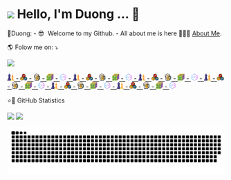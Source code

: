 # ![](https://media.giphy.com/media/hvRJCLFzcasrR4ia7z/giphy.gif) Hello, I'm Duong ... 💚

📑Duong: - 😎  Welcome to my Github. - All about me is here 💁🏼‍♂️ [About Me](https://duong.vercel.app).

🌎 Folow me on: ⤵️

[![](https://img.shields.io/badge/Facebook-1877F2?style=for-the-badge&logo=facebook&logoColor=white)](https://www.facebook.com/duongnguyen321)

[![chess](assets/chess.png) - ![billard](assets/bi.png) - ![beer](assets/beer.png) - ![rubik](assets/rubik.png) - ![code](assets/code.png) - ![chess](assets/chess.png) - ![billard](assets/bi.png) - ![beer](assets/beer.png) - ![rubik](assets/rubik.png) - ![code](assets/code.png) - ![chess](assets/chess.png) - ![billard](assets/bi.png) - ![beer](assets/beer.png) - ![rubik](assets/rubik.png) - ![code](assets/code.png) - ![chess](assets/chess.png) - ![billard](assets/bi.png) - ![beer](assets/beer.png) - ![rubik](assets/rubik.png) - ![code](assets/code.png) - ![chess](assets/chess.png) - ![billard](assets/bi.png) - ![beer](assets/beer.png) - ![rubik](assets/rubik.png) - ![code](assets/code.png) - ![chess](assets/chess.png) - ![billard](assets/bi.png) - ![beer](assets/beer.png) - ![rubik](assets/rubik.png) - ![code](assets/code.png)](https://duong.vercel.app)

⭐🚀 GitHub Statistics

[![](https://github-readme-stats.vercel.app/api/top-langs/?username=duongnguyen321&theme=dracula&hide_langs_below=1)](https://github.com/duongnguyen321/duongnguyen321)
[![](https://github-readme-stats.vercel.app/api?username=duongnguyen321&show_icons=true&theme=dracula)](https://github.com/duongnguyen321/duongnguyen321)

[![Snake animation](assets/snake.svg)](https://github.com/duongnguyen321/duongnguyen321)
